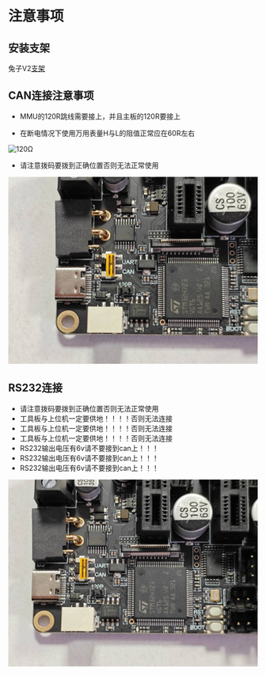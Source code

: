 # 注意事项

## 安装支架

兔子V2[支架](https://cdn.mellow.klipper.cn/STEP/FLY_MMU.zip)

## CAN连接注意事项

* MMU的120R跳线需要接上，并且主板的120R要接上

* 在断电情况下使用万用表量H与L的阻值正常应在60R左右

![120Ω](../../images/boards/fly_mmu/120Ω.png)

* 请注意拨码要拨到正确位置否则无法正常使用

![120Ω](../../images/boards/fly_mmu/can.jpg)

## RS232连接

* 请注意拨码要拨到正确位置否则无法正常使用
* 工具板与上位机一定要供地！！！！否则无法连接
* 工具板与上位机一定要供地！！！！否则无法连接
* 工具板与上位机一定要供地！！！！否则无法连接
* RS232输出电压有6v请不要接到can上！！！
* RS232输出电压有6v请不要接到can上！！！
* RS232输出电压有6v请不要接到can上！！！

![120Ω](../../images/boards/fly_mmu/uart.jpg)
